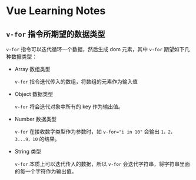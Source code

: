 # Vue Learning Notes

## `v-for` 指令所期望的数据类型

`v-for` 指令可以迭代循环一个数据，然后生成 dom 元素，其中 `v-for` 期望如下几种数据类型：

- Array 数组类型

    `v-for` 指令迭代传入的数组，将数组的元素作为输入值

- Object 数据类型

    `v-for` 将会迭代对象中所有的 key 作为输出值。

- Number 数据类型

    `v-for` 在接收数字类型作为参数时，如 `v-for="i in 10"` 会输出 `1，2，3...9，10` 的结果。

- String 类型

    `v-for` 本质上可以迭代传入的数据，所以 `v-for` 会迭代字符串，将字符串里面的每一个字符作为输出值。


